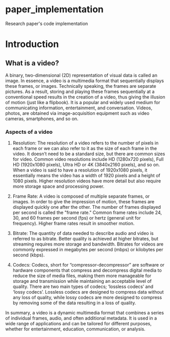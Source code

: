 # paper_implementation
Research paper's code implementation

# Introduction
## What is a video?
A binary, two-dimensional (2D) representation of visual data is called an image. In essence, a video is a multimedia format that sequentially displays these frames, or images.
Technically speaking, the frames are separate pictures. As a result, storing and playing these frames sequentially at a conventional speed results in the creation of a video, thus giving the illusion of motion (just like a flipbook).
It is a popular and widely used medium for communicating information, entertainment, and conversation. Videos, photos, are obtained via image-acquisition equipment such as video cameras, smartphones, and so on.

### Aspects of a video
1. Resolution:
The resolution of a video refers to the number of pixels in each frame or we can also refer to it as the size of each frame in the video. It doesn’t need to be a standard size, but there are common sizes for video. Common video resolutions include HD (1280x720 pixels), Full HD (1920x1080 pixels), Ultra HD or 4K (3840x2160 pixels), and so on.
When a video is said to have a resolution of 1920x1080 pixels, it essentially means the video has a width of 1920 pixels and a height of 1080 pixels.
Higher resolution videos have more detail but also require more storage space and processing power.

2. Frame Rate:
A video is composed of multiple separate frames, or images. In order to give the impression of motion, these frames are displayed quickly one after the other.
 The number of frames displayed per second is called the "frame rate." Common frame rates include 24, 30, and 60 frames per second (fps) or hertz (general unit for frequency). Higher frame rates result in smoother motion.

3. Bitrate:
The quantity of data needed to describe audio and video is referred to as bitrate. Better quality is achieved at higher bitrates, but streaming requires more storage and bandwidth.
Bitrates for videos are commonly expressed in megabytes per second (mbps) or kilobytes per second (kbps).

4. Codecs:
Codecs, short for “compressor-decompressor” are software or hardware components that compress and decompress digital media to reduce the size of media files, making them more manageable for storage and transmission while maintaining an acceptable level of quality.
There are two main types of codecs; ‘lossless codecs’ and ‘lossy codecs’. Lossless codecs are designed to compress data without any loss of quality, while lossy codecs are more designed to compress by removing some of the data resulting in a loss of quality.

In summary, a video is a dynamic multimedia format that combines a series of individual frames, audio, and often additional metadata. It is used in a wide range of applications and can be tailored for different purposes, whether for entertainment, education, communication, or analysis.
